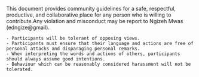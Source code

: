 This document provides community guidelines for a safe, respectful, productive, and collaborative place for any person who is willing to contribute.Any violation and misconduct may be report to Ngizeh Mwas (edngize@gmail).

    - Participants will be tolerant of opposing views.
    - Participants must ensure that their language and actions are free of personal attacks and disparaging personal remarks.
    - When interpreting the words and actions of others, participants should always assume good intentions.
    - Behaviour which can be reasonably considered harassment will not be tolerated.
